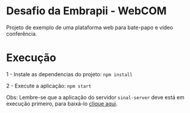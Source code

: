 # Desafio da Embrapii - WebCOM

Projeto de exemplo de uma plataforma web para bate-papo e vídeo conferência.

# Execução

1 - Instale as dependencias do projeto:
`npm install`

2 - Execute a aplicação:
`npm start`

Obs: Lembre-se que a aplicação do servidor `sinal-server` deve está em execução primeiro, para baixá-lo [clique aqui](https://github.com/DaniloAlves1995/desafio-WebCOM/tree/master/sinal-server).
